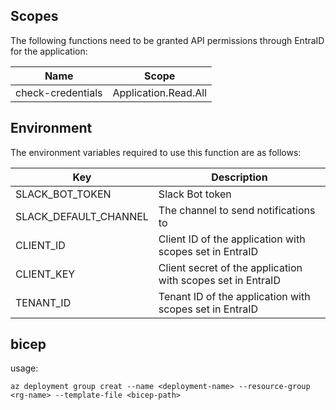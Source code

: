 ## Scopes
The following functions need to be granted API permissions through EntraID for the application:

| Name              | Scope               |
| ----------------- | -------------------- |
| check-credentials | Application.Read.All |

## Environment
The environment variables required to use this function are as follows:

| Key                  | Description                                                |
| -------------------- | ---------------------------------------------------------- |
| SLACK_BOT_TOKEN      | Slack Bot token                                            |
| SLACK_DEFAULT_CHANNEL| The channel to send notifications to                      |
| CLIENT_ID            | Client ID of the application with scopes set in EntraID    |
| CLIENT_KEY           | Client secret of the application with scopes set in EntraID |
| TENANT_ID            | Tenant ID of the application with scopes set in EntraID    |

## bicep
usage:

```
az deployment group creat --name <deployment-name> --resource-group <rg-name> --template-file <bicep-path>
```
